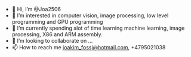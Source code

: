 - 👋 Hi, I’m @Joa2506
- 👀 I’m interested in computer vision, image processing, low level programming and GPU programming
- 🌱 I’m currently spending alot of time learning machine learning, image processing, X86 and ARM assembly.
- 💞️ I’m looking to collaborate on ...
- 📫 How to reach me joakim_fossj@hotmail.com, +4795021038

<!---
Joa2506/Joa2506 is a ✨ special ✨ repository because its `README.md` (this file) appears on your GitHub profile.
You can click the Preview link to take a look at your changes.
--->
